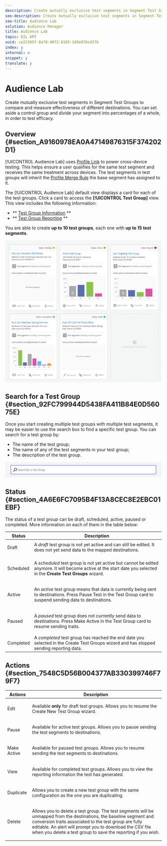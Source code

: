 ```yaml
---
description: Create mutually exclusive test segments in Segment Test Groups to compare and measure effectiveness of different destinations. You can set aside a control group and divide your segment into percentages of a whole, in order to test efficacy.
seo-description: Create mutually exclusive test segments in Segment Test Groups to compare and measure effectiveness of different destinations. You can set aside a control group and divide your segment into percentages of a whole, in order to test efficacy.
seo-title: Audience Lab
solution: Audience Manager
title: Audience Lab
topic: DIL API
uuid: ce22305f-8af8-40f2-8165-169e078cd37b
index: y
internal: n
snippet: y
translate: y
---
```


# Audience Lab

Create mutually exclusive test segments in Segment Test Groups to compare and measure effectiveness of different destinations. You can set aside a control group and divide your segment into percentages of a whole, in order to test efficacy.

## Overview {#section_A9160978EA0A47149876315F374202D1}

[!UICONTROL Audience Lab] uses [Profile Link](../../c_features/profile-merge-rules/merge-rules-overview.md#concept_5FCB08A53C4D4C2B82800BC9FD2B8EC9) to power cross-device testing. This helps ensure a user qualifies for the same test segment and receives the same treatment across devices. The test segments in test groups will inherit the [Profile Merge Rule](../../c_features/profile-merge-rules/merge-rules-dashboard.md#concept_0D5FDF17A17B400598B787099A48F865) the base segment has assigned to it.

The [!UICONTROL Audience Lab] default view displays a card for each of the test groups. Click a card to access the **[!UICONTROL Test Group]** view. This view includes the following information:

* ** [Test Group Information](../../c_features/audience-lab/audience-lab-information-view.md#concept_C8A8844639CE41E9AE9D6886D829B8E0) ** 
* ** [Test Group Reporting](../../c_features/audience-lab/audience-lab-reporting-view.md#concept_C8A089E2B1C54D268C4F6475C4D5C9D6) **

You are able to create **up to 10 test groups**, each one with **up to 15 test segments**.

![](assets/test-groups-view.PNG)

## Search for a Test Group {#section_92FC799944D5438FA411B84E0D56075E}

Once you start creating multiple test groups with multiple test segments, it may be easier to use the search box to find a specific test group. You can search for a test group by:

* The name of the test group; 
* The name of any of the test segments in your test group; 
* The description of the test group.

![](assets/search_field_audience_lab.png)

## Status {#section_4A6E6FC7095B4F13A8CEC8E2EBC01EBF}

The status of a test group can be draft, scheduled, active, paused or completed. More information on each of them in the table below:

<table id="table_7A0388BA02E045AC971C06A22DAC2C63"> 
 <thead> 
  <tr> 
   <th colname="col1" class="entry"> Status </th> 
   <th colname="col2" class="entry"> Description </th> 
  </tr> 
 </thead>
 <tbody> 
  <tr> 
   <td colname="col1"> <p> <span class="uicontrol"> Draft </span> </p> </td> 
   <td colname="col2"> A <i>draft</i> test group is not yet active and can still be edited. It does not yet send data to the mapped destinations. </td> 
  </tr> 
  <tr> 
   <td colname="col1"> <p> <span class="uicontrol"> Scheduled </span> </p> </td> 
   <td colname="col2"> <p>A <i>scheduled</i> test group is not yet active but cannot be edited anymore. It will become active at the start date you selected in the <b>Create Test Groups</b> wizard. </p> </td> 
  </tr> 
  <tr> 
   <td colname="col1"> <p> <span class="uicontrol"> Active </span> </p> </td> 
   <td colname="col2"> <p>An <i>active</i> test group means that data is currently being sent to destinations. Press <span class="uicontrol"> Pause Test </span> in the <span class="uicontrol"> Test Group </span> card to suspend sending data to destinations. </p> </td> 
  </tr> 
  <tr> 
   <td colname="col1"> <p> <span class="uicontrol"> Paused </span> </p> </td> 
   <td colname="col2"> <p>A <i>paused</i> test group does not currently send data to destinations. Press <span class="uicontrol"> Make Active </span> in the <span class="uicontrol"> Test Group </span> card to resume sending traits. </p> </td> 
  </tr> 
  <tr> 
   <td colname="col1"> <p> <span class="uicontrol"> Completed </span> </p> </td> 
   <td colname="col2"> A <i>completed</i> test group has reached the end date you selected in the <span class="uicontrol"> Create Test Groups </span> wizard and has stopped sending reporting data. </td> 
  </tr> 
 </tbody> 
</table>

## Actions {#section_7548C5D56B004377AB330399746F79F7}

<table id="table_481A411E2D2F4FE891595D00E775CF60"> 
 <thead> 
  <tr> 
   <th colname="col1" class="entry"> Actions </th> 
   <th colname="col2" class="entry"> Description </th> 
  </tr> 
 </thead>
 <tbody> 
  <tr> 
   <td colname="col1"> <p> <span class="uicontrol"> Edit </span> </p> </td> 
   <td colname="col2"> <p>Available <b>only</b> for draft test groups. Allows you to resume the <span class="uicontrol"> Create New Test Group </span> wizard. </p> </td> 
  </tr> 
  <tr> 
   <td colname="col1"> <p> <span class="uicontrol"> Pause </span> </p> </td> 
   <td colname="col2"> <p>Available for active test groups. Allows you to pause sending the test segments to destinations. </p> </td> 
  </tr> 
  <tr> 
   <td colname="col1"> <p> <span class="uicontrol"> Make Active </span> </p> </td> 
   <td colname="col2"> <p>Available for paused test groups. Allows you to resume sending the test segments to destinations. </p> </td> 
  </tr> 
  <tr> 
   <td colname="col1"> <p> <span class="uicontrol"> View </span> </p> </td> 
   <td colname="col2"> <p>Available for completed test groups. Allows you to view the reporting information the test has generated. </p> </td> 
  </tr> 
  <tr> 
   <td colname="col1"> <p> <span class="uicontrol"> Duplicate </span> </p> </td> 
   <td colname="col2"> <p>Allows you to create a new test group with the same configuration as the one you are duplicating. </p> </td> 
  </tr> 
  <tr> 
   <td colname="col1"> <p> <span class="uicontrol"> Delete </span> </p> </td> 
   <td colname="col2"> <p>Allows you to delete a test group. The test segments will be unmapped from the destinations, the baseline segment and conversion traits associated to the test group are fully editable. An alert will prompt you to download the CSV file when you delete a test group to save the reporting if you wish. </p> </td> 
  </tr> 
 </tbody> 
</table>

